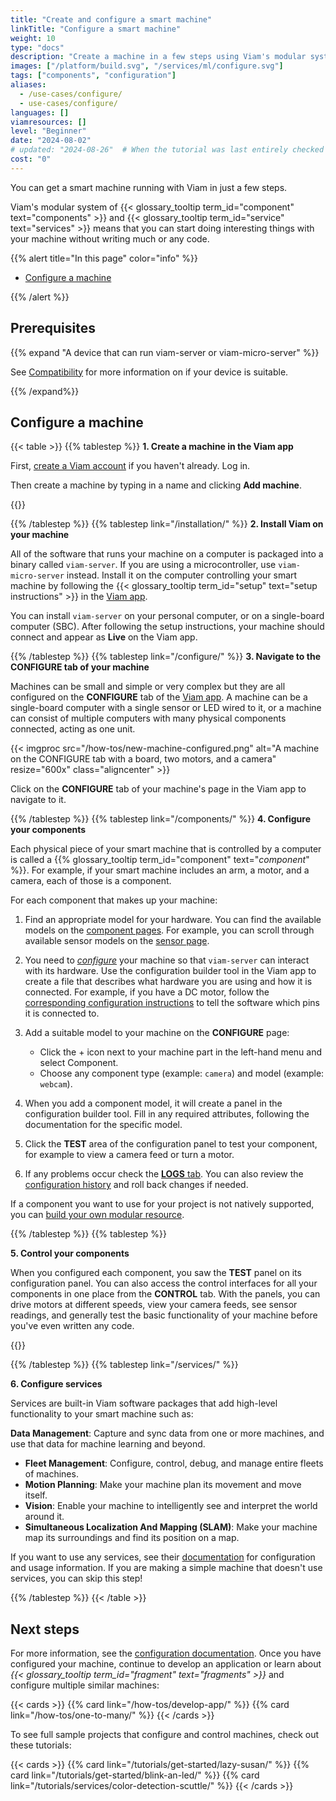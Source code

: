 ```yaml
---
title: "Create and configure a smart machine"
linkTitle: "Configure a smart machine"
weight: 10
type: "docs"
description: "Create a machine in a few steps using Viam's modular system of components and services without writing much or any code."
images: ["/platform/build.svg", "/services/ml/configure.svg"]
tags: ["components", "configuration"]
aliases:
  - /use-cases/configure/
  - use-cases/configure/
languages: []
viamresources: []
level: "Beginner"
date: "2024-08-02"
# updated: "2024-08-26"  # When the tutorial was last entirely checked
cost: "0"
---
```


You can get a smart machine running with Viam in just a few steps.

Viam's modular system of {{< glossary_tooltip term_id="component" text="components" >}} and {{< glossary_tooltip term_id="service" text="services" >}} means that you can start doing interesting things with your machine without writing much or any code.

{{% alert title="In this page" color="info" %}}

- [Configure a machine](#configure-a-machine)

{{% /alert %}}

## Prerequisites

{{% expand "A device that can run viam-server or viam-micro-server" %}}

See [Compatibility](/installation/#compatibility) for more information on if your device is suitable.

{{% /expand%}}

## Configure a machine

{{< table >}}
{{% tablestep %}}
**1. Create a machine in the Viam app**

First, [create a Viam account](https://app.viam.com/) if you haven't already. Log in.

Then create a machine by typing in a name and clicking **Add machine**.

{{<imgproc src="/fleet/app-usage/create-machine.png" resize="600x" declaredimensions=true alt="The 'First Location' page on the Viam app with a new machine name in the New machine field and the Add machine button next to the field highlighted.">}}

{{% /tablestep %}}
{{% tablestep link="/installation/" %}}
**2. Install Viam on your machine**

All of the software that runs your machine on a computer is packaged into a binary called `viam-server`.
If you are using a microcontroller, use `viam-micro-server` instead.
Install it on the computer controlling your smart machine by following the {{< glossary_tooltip term_id="setup" text="setup instructions" >}} in the [Viam app](https://app.viam.com/).

You can install `viam-server` on your personal computer, or on a single-board computer (SBC).
After following the setup instructions, your machine should connect and appear as **Live** on the Viam app.

{{% /tablestep %}}
{{% tablestep link="/configure/" %}}
**3. Navigate to the CONFIGURE tab of your machine**

Machines can be small and simple or very complex but they are all configured on the **CONFIGURE** tab of the [Viam app](https://app.viam.com/).
A machine can be a single-board computer with a single sensor or LED wired to it, or a machine can consist of multiple computers with many physical components connected, acting as one unit.

<div>
{{< imgproc src="/how-tos/new-machine-configured.png" alt="A machine on the CONFIGURE tab with a board, two motors, and a camera" resize="600x" class="aligncenter" >}}
</div>

Click on the **CONFIGURE** tab of your machine's page in the Viam app to navigate to it.

{{% /tablestep %}}
{{% tablestep link="/components/" %}}
**4. Configure your components**

Each physical piece of your smart machine that is controlled by a computer is called a {{% glossary_tooltip term_id="component" text="_component_" %}}. For example, if your smart machine includes an arm, a motor, and a camera, each of those is a component.

For each component that makes up your machine:

1. Find an appropriate model for your hardware.
   You can find the available models on the [component pages](/components/).
   For example, you can scroll through available sensor models on the [sensor page](/components/sensor/#available-models).
2. You need to [_configure_](/configure/) your machine so that `viam-server` can interact with its hardware.
   Use the configuration builder tool in the Viam app to create a file that describes what hardware you are using and how it is connected.
   For example, if you have a DC motor, follow the [corresponding configuration instructions](/components/motor/gpio/) to tell the software which pins it is connected to.
3. Add a suitable model to your machine on the **CONFIGURE** page:

   - Click the + icon next to your machine part in the left-hand menu and select Component.
   - Choose any component type (example: `camera`) and model (example: `webcam`).

4. When you add a component model, it will create a panel in the configuration builder tool. Fill in any required attributes, following the documentation for the specific model.
5. Click the **TEST** area of the configuration panel to test your component, for example to view a camera feed or turn a motor.
6. If any problems occur check the [**LOGS** tab](/cloud/machines/#logs). You can also review the [configuration history](/cloud/machines/#configure) and roll back changes if needed.

If a component you want to use for your project is not natively supported, you can [build your own modular resource](/how-tos/create-module/).

{{% /tablestep %}}
{{% tablestep %}}

<!-- markdownlint-disable MD036 -->

**5. Control your components**

When you configured each component, you saw the **TEST** panel on its configuration panel.
You can also access the control interfaces for all your components in one place from the **CONTROL** tab.
With the panels, you can drive motors at different speeds, view your camera feeds, see sensor readings, and generally test the basic functionality of your machine before you've even written any code.

{{<gif webm_src="/fleet/control.webm" mp4_src="/fleet/control.mp4" alt="The Viam app Control tab with a control panel for each component. The panel for a DC motor is clicked, expanding to show power controls." max-width="400px" class="fill alignleft">}}

{{% /tablestep %}}
{{% tablestep link="/services/" %}}

**6. Configure services**

Services are built-in Viam software packages that add high-level functionality to your smart machine such as:

**Data Management**: Capture and sync data from one or more machines, and use that data for machine learning and beyond.

- **Fleet Management**: Configure, control, debug, and manage entire fleets of machines.
- **Motion Planning**: Make your machine plan its movement and move itself.
- **Vision**: Enable your machine to intelligently see and interpret the world around it.
- **Simultaneous Localization And Mapping (SLAM)**: Make your machine map its surroundings and find its position on a map.

If you want to use any services, see their [documentation](/services/) for configuration and usage information.
If you are making a simple machine that doesn't use services, you can skip this step!

{{% /tablestep %}}
{{< /table >}}

## Next steps

For more information, see the [configuration documentation](/configure/).
Once you have configured your machine, continue to develop an application or learn about _{{< glossary_tooltip term_id="fragment" text="fragments" >}}_ and configure multiple similar machines:

{{< cards >}}
{{% card link="/how-tos/develop-app/" %}}
{{% card link="/how-tos/one-to-many/" %}}
{{< /cards >}}

To see full sample projects that configure and control machines, check out these tutorials:

{{< cards >}}
{{% card link="/tutorials/get-started/lazy-susan/" %}}
{{% card link="/tutorials/get-started/blink-an-led/" %}}
{{% card link="/tutorials/services/color-detection-scuttle/" %}}
{{< /cards >}}
